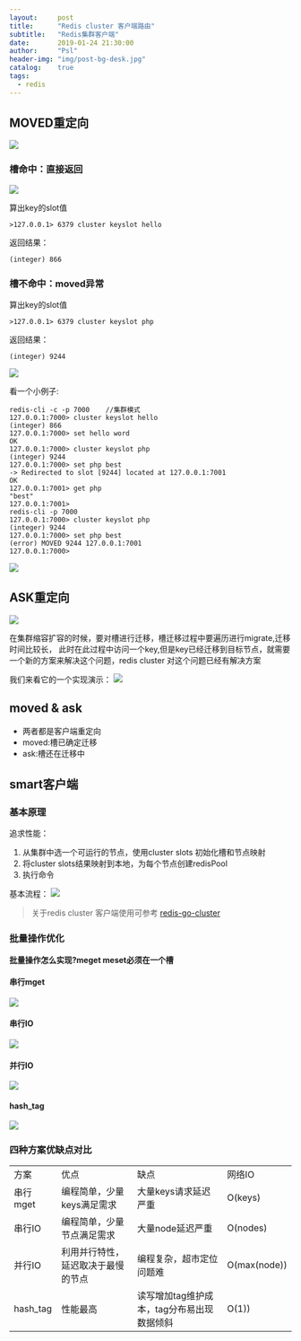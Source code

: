 ```yaml
---
layout:     post
title:      "Redis cluster 客户端路由"
subtitle:   "Redis集群客户端"
date:       2019-01-24 21:30:00
author:     "Psl"
header-img: "img/post-bg-desk.jpg"
catalog:    true
tags:
  - redis
---
```


## MOVED重定向

![](/img/in-post/2019-01-24/1.png)

### 槽命中：直接返回
![](/img/in-post/2019-01-24/2.png)

算出key的slot值
```
>127.0.0.1> 6379 cluster keyslot hello
```
返回结果：
```
(integer) 866
```
### 槽不命中：moved异常
算出key的slot值
```
>127.0.0.1> 6379 cluster keyslot php
```
返回结果：
```
(integer) 9244
```
![](/img/in-post/2019-01-24/3.png)

看一个小例子:
```
redis-cli -c -p 7000    //集群模式
127.0.0.1:7000> cluster keyslot hello
(integer) 866
127.0.0.1:7000> set hello word
OK
127.0.0.1:7000> cluster keyslot php
(integer) 9244
127.0.0.1:7000> set php best
-> Redirected to slot [9244] located at 127.0.0.1:7001
OK
127.0.0.1:7001> get php
"best"
127.0.0.1:7001> 
redis-cli -p 7000
127.0.0.1:7000> cluster keyslot php
(integer) 9244
127.0.0.1:7000> set php best
(error) MOVED 9244 127.0.0.1:7001
127.0.0.1:7000>
```

![](/img/in-post/2019-01-24/4.png)

## ASK重定向

![](/img/in-post/2019-01-24/5.png)

在集群缩容扩容的时候，要对槽进行迁移，槽迁移过程中要遍历进行migrate,迁移时间比较长，
此时在此过程中访问一个key,但是key已经迁移到目标节点，就需要一个新的方案来解决这个问题，redis cluster 对这个问题已经有解决方案

我们来看它的一个实现演示：
![](/img/in-post/2019-01-24/6.png)

## moved & ask

* 两者都是客户端重定向
* moved:槽已确定迁移
* ask:槽还在迁移中

## smart客户端

### 基本原理
追求性能：
1. 从集群中选一个可运行的节点，使用cluster slots 初始化槽和节点映射
2. 将cluster slots结果映射到本地，为每个节点创建redisPool
3. 执行命令

基本流程：
![](/img/in-post/2019-01-24/7.png)

> 关于redis cluster 客户端使用可参考
[redis-go-cluster](https://github.com/enpsl/redis-go-cluster/tree/master/example)

### 批量操作优化
**批量操作怎么实现?meget meset必须在一个槽**
#### 串行mget 
![](/img/in-post/2019-01-24/8.png)
#### 串行IO
![](/img/in-post/2019-01-24/9.png)
#### 并行IO
![](/img/in-post/2019-01-24/10.png)
#### hash_tag
![](/img/in-post/2019-01-24/11.png)

### 四种方案优缺点对比
<table><tr><td>方案</td><td>优点</td><td>缺点</td><td>网络IO</td></tr><tr><td>串行mget</td><td>编程简单，少量keys满足需求</td><td>大量keys请求延迟严重</td><td>O(keys)</td></tr><tr><td>串行IO</td><td>编程简单，少量节点满足需求</td><td>大量node延迟严重</td><td>O(nodes)</td></tr><tr><td>并行IO</td><td>利用并行特性，延迟取决于最慢的节点</td><td>编程复杂，超市定位问题难</td><td>O(max(node))</td></tr><tr><td>hash_tag</td><td>性能最高</td><td>读写增加tag维护成本，tag分布易出现数据倾斜</td><td>O(1))</td></tr></table>